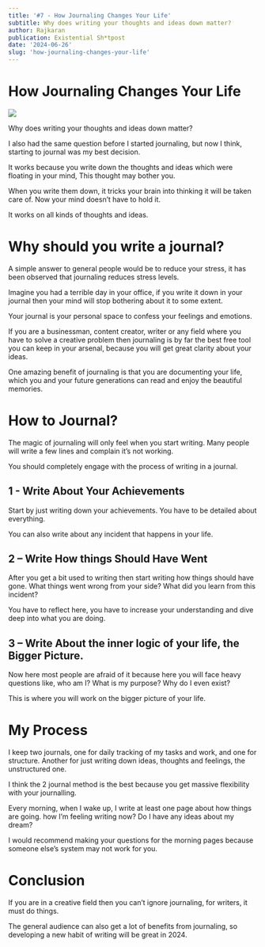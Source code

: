 ```yaml
---
title: '#7 - How Journaling Changes Your Life'
subtitle: Why does writing your thoughts and ideas down matter?
author: Rajkaran
publication: Existential Sh*tpost
date: '2024-06-26'
slug: 'how-journaling-changes-your-life'
---
```


# How Journaling Changes Your Life
[![](https://substackcdn.com/image/fetch/$s_!1uke!,w_1456,c_limit,f_auto,q_auto:good,fl_progressive:steep/https%3A%2F%2Fsubstack-post-media.s3.amazonaws.com%2Fpublic%2Fimages%2Fc68cecc1-7930-4ae5-a8b5-40266b38c17b_5184x3456.jpeg)](https://substackcdn.com/image/fetch/$s_!1uke!,f_auto,q_auto:good,fl_progressive:steep/https%3A%2F%2Fsubstack-post-media.s3.amazonaws.com%2Fpublic%2Fimages%2Fc68cecc1-7930-4ae5-a8b5-40266b38c17b_5184x3456.jpeg)

Why does writing your thoughts and ideas down matter? 

I also had the same question before I started journaling, but now I think, starting to journal was my best decision. 

It works because you write down the thoughts and ideas which were floating in your mind, This thought may bother you. 

When you write them down, it tricks your brain into thinking it will be taken care of. Now your mind doesn’t have to hold it. 

It works on all kinds of thoughts and ideas. 

# Why should you write a journal? 

A simple answer to general people would be to reduce your stress, it has been observed that journaling reduces stress levels. 

Imagine you had a terrible day in your office, if you write it down in your journal then your mind will stop bothering about it to some extent. 

Your journal is your personal space to confess your feelings and emotions. 

If you are a businessman, content creator, writer or any field where you have to solve a creative problem then journaling is by far the best free tool you can keep in your arsenal, because you will get great clarity about your ideas. 

One amazing benefit of journaling is that you are documenting your life, which you and your future generations can read and enjoy the beautiful memories. 

# How to Journal? 

The magic of journaling will only feel when you start writing. Many people will write a few lines and complain it’s not working. 

You should completely engage with the process of writing in a journal. 

## 1 - Write About Your Achievements 

Start by just writing down your achievements. You have to be detailed about everything. 

You can also write about any incident that happens in your life. 

## 2 – Write How things Should Have Went 

After you get a bit used to writing then start writing how things should have gone. What things went wrong from your side? What did you learn from this incident? 

You have to reflect here, you have to increase your understanding and dive deep into what you are doing. 

## 3 – Write About the inner logic of your life, the Bigger Picture. 

Now here most people are afraid of it because here you will face heavy questions like, who am I? What is my purpose? Why do I even exist? 

This is where you will work on the bigger picture of your life. 

# My Process 

I keep two journals, one for daily tracking of my tasks and work, and one for structure. Another for just writing down ideas, thoughts and feelings, the unstructured one. 

I think the 2 journal method is the best because you get massive flexibility with your journalling. 

Every morning, when I wake up, I write at least one page about how things are going. how I’m feeling writing now? Do I have any ideas about my dream? 

I would recommend making your questions for the morning pages because someone else’s system may not work for you. 

# Conclusion 

If you are in a creative field then you can’t ignore journaling, for writers, it must do things. 

The general audience can also get a lot of benefits from journaling, so developing a new habit of writing will be great in 2024.
